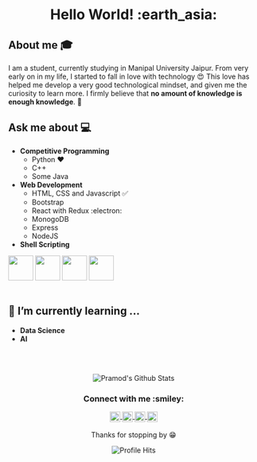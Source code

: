 <h1 align= "center"><b>Hello World! :earth_asia:</b></h1>


## About me :mortar_board:
I am a student, currently studying in Manipal University Jaipur. From very early on in my life, I started to fall in love with technology 😍 This love has helped me develop a very good technological mindset, and given me the curiosity to learn more. I firmly believe that **no amount of knowledge is enough knowledge**. 🧠
 <br/>
## Ask me about :computer: 
- **Competitive Programming**
	- Python ❤️
	- C++
	- Some Java
- **Web Development**
	- HTML, CSS and Javascript :white_check_mark:
	- Bootstrap
	- React with Redux :electron:
	- MonogoDB
  - Express
  - NodeJS  
- **Shell Scripting**


<code><a href="https://www.python.org/" target="_blank"><img height="50" src="https://www.vectorlogo.zone/logos/python/python-ar21.svg"></a></code>
<code><a href="https://www.linux.org/" target="_blank"><img height="50" src="https://www.vectorlogo.zone/logos/linux/linux-ar21.svg"></a></code>
<code><a href="https://reactjs.org/" target="_blank"><img height="50" src="https://www.vectorlogo.zone/logos/reactjs/reactjs-ar21.svg"></a></code>
<code><a href="https://www.docker.com/" target="_blank"><img height="50" src="https://www.vectorlogo.zone/logos/docker/docker-official.svg"></a></code>
<br/><br/>

## 🌱 I’m currently learning ...
- **Data Science**
- **AI**
<br/>
  <br/>



<p align="center">
<img align="center" src="https://github-readme-stats.vercel.app/api?username=rajput2107&&show_icons=true&theme=radical" alt="Pramod's Github Stats">
</p>  

<div align="center">
 <h3 align="center">Connect with me :smiley:</h3>
</div>  
<p align="center">
 <a href="https://www.linkedin.com/in/pramod-kumar-4aa47616b/" target="blank">
  <img align="center" alt="Pramod's LinkedIn" width="21px" src="https://www.vectorlogo.zone/logos/linkedin/linkedin-icon.svg" />
 </a>
 <a href="https://www.instagram.com/cyber_freak_21/" target="blank">
  <img align="center" alt="Pramod's Instagram" width="21px" src="https://www.vectorlogo.zone/logos/instagram/instagram-icon.svg" />
 </a>
 <a href="https://twitter.com/pramod2107" target="blank">
  <img align="center" alt="Pramod's Twitter" width="21px" src="https://www.vectorlogo.zone/logos/twitter/twitter-official.svg" />
 </a>  
 <a href="https://medium.com/@pramodrana2107" target="blank">
  <img align="center" alt="Pramod's Twitter" width="21px" src="https://www.vectorlogo.zone/logos/medium/medium-tile.svg" />
 </a>   
  <br/>
  <br/>
  Thanks for stopping by 😁<br/>
</p>
<p align="center"><img alt="Profile Hits" src="https://hits.seeyoufarm.com/api/count/incr/badge.svg?url=https%3A%2F%2Fgithub.com%2Frajput2107%2F" /></p>

